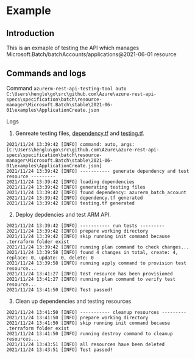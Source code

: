 # Example

## Introduction
This is an exmaple of testing the API which manages Microsoft.Batch/batchAccounts/applications@2021-06-01 resource

## Commands and logs
Command
`azurerm-rest-api-testing-tool auto C:\Users\henglu\go\src\github.com\Azure\azure-rest-api-specs\specification\batch\resource-manager\Microsoft.Batch\stable\2021-06-01\examples\ApplicationCreate.json`

Logs

1. Genreate testing files, [dependency.tf](https://github.com/ms-henglu/azurerm-rest-api-testing-tool/blob/master/examples/case1%20-%20test%20passed/dependency.tf) and [testing.tf](https://github.com/ms-henglu/azurerm-rest-api-testing-tool/blob/master/examples/case1%20-%20test%20passed/testing.tf).
```
2021/11/24 13:39:42 [INFO] command: auto, args: [C:\Users\henglu\go\src\github.com\Azure\azure-rest-api-specs\specification\batch\resource-manager\Microsoft.Batch\stable\2021-06-01\examples\ApplicationCreate.json]
2021/11/24 13:39:42 [INFO] ----------- generate dependency and test resource ---------
2021/11/24 13:39:42 [INFO] loading dependencies
2021/11/24 13:39:42 [INFO] generating testing files
2021/11/24 13:39:42 [INFO] found dependency: azurerm_batch_account
2021/11/24 13:39:42 [INFO] dependency.tf generated
2021/11/24 13:39:42 [INFO] testing.tf generated
```

2. Deploy depdencies and test ARM API.
```
2021/11/24 13:39:42 [INFO] ----------- run tests ---------
2021/11/24 13:39:42 [INFO] prepare working directory
2021/11/24 13:39:42 [INFO] skip running init command because .terraform folder exist
2021/11/24 13:39:42 [INFO] running plan command to check changes...
2021/11/24 13:39:58 [INFO] found 4 changes in total, create: 4, replace: 0, update: 0, delete: 0
2021/11/24 13:39:58 [INFO] running apply command to provision test resource...
2021/11/24 13:41:27 [INFO] test resource has been provisioned
2021/11/24 13:41:27 [INFO] running plan command to verify test resource...
2021/11/24 13:41:50 [INFO] Test passed!
```
3. Clean up dependencies and testing resources
```
2021/11/24 13:41:50 [INFO] ----------- cleanup resources ---------
2021/11/24 13:41:50 [INFO] prepare working directory
2021/11/24 13:41:50 [INFO] skip running init command because .terraform folder exist
2021/11/24 13:41:50 [INFO] running destroy command to cleanup resources...
2021/11/24 13:43:51 [INFO] all resources have been deleted
2021/11/24 13:43:51 [INFO] Test passed!
```
